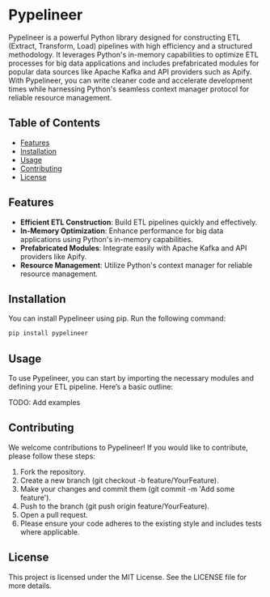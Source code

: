# Pypelineer

Pypelineer is a powerful Python library designed for constructing ETL (Extract, Transform, Load) pipelines with high efficiency and a structured methodology. It leverages Python's in-memory capabilities to optimize ETL processes for big data applications and includes prefabricated modules for popular data sources like Apache Kafka and API providers such as Apify. With Pypelineer, you can write cleaner code and accelerate development times while harnessing Python's seamless context manager protocol for reliable resource management.

## Table of Contents

- [Features](#features)
- [Installation](#installation)
- [Usage](#usage)
- [Contributing](#contributing)
- [License](#license)

## Features

- **Efficient ETL Construction**: Build ETL pipelines quickly and effectively.
- **In-Memory Optimization**: Enhance performance for big data applications using Python's in-memory capabilities.
- **Prefabricated Modules**: Integrate easily with Apache Kafka and API providers like Apify.
- **Resource Management**: Utilize Python's context manager for reliable resource management.

## Installation

You can install Pypelineer using pip. Run the following command:

```bash
pip install pypelineer
```
## Usage
To use Pypelineer, you can start by importing the necessary modules and defining your ETL pipeline. Here’s a basic outline:

TODO: Add examples

## Contributing
We welcome contributions to Pypelineer! If you would like to contribute, please follow these steps:

1. Fork the repository.
2. Create a new branch (git checkout -b feature/YourFeature).
3. Make your changes and commit them (git commit -m 'Add some feature').
4. Push to the branch (git push origin feature/YourFeature).
5. Open a pull request.
6. Please ensure your code adheres to the existing style and includes tests where applicable.

## License
This project is licensed under the MIT License. See the LICENSE file for more details.




